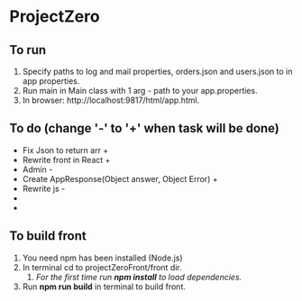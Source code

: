 # ProjectZero

## To run
1. Specify paths to log and mail properties, orders.json and users.json to in app properties.
1. Run main in Main class with 1 arg - path to your app.properties.
1. In browser: http://localhost:9817/html/app.html.

## To do (change '-' to '+' when task will be done)
* Fix Json to return arr +
* Rewrite front in React +
* Admin -
* Create AppResponse(Object answer, Object Error) + 
* Rewrite js -
* 
*

## To build front
1. You need npm has been installed (Node.js)
1. In terminal cd to projectZeroFront/front dir.
    1. *For the first time run **npm install** to load dependencies.*
2. Run **npm run build** in terminal to build front.